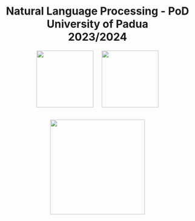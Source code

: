 

<h1 align="center">Natural Language Processing - PoD<br> University of Padua <br> 2023/2024</h1>

<p align="center">
  <img src="https://user-images.githubusercontent.com/62724611/166108149-7629a341-bbca-4a3e-8195-67f469a0cc08.png" height="150"/>
   
  <img src="https://user-images.githubusercontent.com/62724611/166108076-98afe0b7-802c-4970-a2d5-bbb997da759c.png" height="150"/>
</p>

<h2 align="center">
  <img src="https://media.giphy.com/media/v1.Y2lkPTc5MGI3NjExeGczaDVjcnRoa3ZwMnl3ZHh3ZTFlZDhhaGZwYTVkaGtzajZrc2plZSZlcD12MV9pbnRlcm5hbF9naWZfYnlfaWQmY3Q9Zw/0lGd2OXXHe4tFhb7Wh/giphy.gif" width="250">
</h2>
